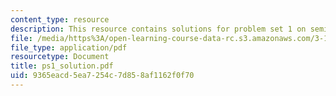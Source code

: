 ```yaml
---
content_type: resource
description: This resource contains solutions for problem set 1 on semiconductor fundamentals.
file: /media/https%3A/open-learning-course-data-rc.s3.amazonaws.com/3-15-electrical-optical-magnetic-materials-and-devices-fall-2006/9365eacd5ea7254c7d858af1162f0f70_ps1_solution.pdf
file_type: application/pdf
resourcetype: Document
title: ps1_solution.pdf
uid: 9365eacd-5ea7-254c-7d85-8af1162f0f70
---
```

